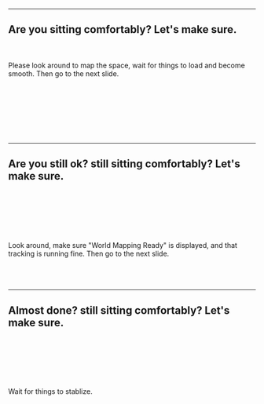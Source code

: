 ------
<!-- .slide: data-state="xrslide  arslide xrmap1" style="text-align: left;" -->

<h2>Are you sitting comfortably?  Let's make sure.</h2>
<br>
<br>
Please look around to map the space, wait for things to load and become smooth.  Then go to the next slide.
<br>
<br>
<br>
<br>
<br>
<br>
<br>
<br>

------
<!-- .slide: data-state="xrslide arslide  xrmap2" style="text-align: left;" -->

<h2>Are you still ok? still sitting comfortably?  Let's make sure.</h2>
<br>
<br>
<br>
<br>
<br>
<br>
Look around, make sure "World Mapping Ready" is displayed, and that tracking is running fine.   Then go to the next slide. 
<br>
<br>
<br>
<br>

------
<!-- .slide: data-state="xrslide arslide xrmap3" style="text-align: left;" -->

<h2>Almost done? still sitting comfortably?  Let's make sure.</h2>
<br>
<br>
<br>
<br>
<br>
<br>
Wait for things to stablize. 
<br>
<br>
<br>
<br>
